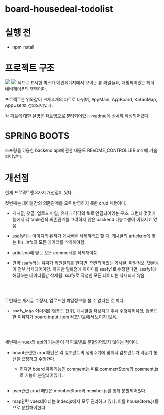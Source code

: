 # board-housedeal-todolist

# 실행 전
* npm install

# 프로젝트 구조

![](./readmeImage/%EB%A9%94%EC%9D%B8%ED%99%94%EB%A9%B4.png)
![](./readmeImage/%ED%8F%B4%EB%8D%94%EA%B5%AC%EC%A1%B0.png)
색으로 표시한 박스가 메인페이지에서 보이는 뷰 파일들과, 매핑되어있는 헤더 네비게이션의 영역이다.

프로젝트는 위와같이 크게 4개의 파트로 나뉘며, AppMain, AppBoard, KakaoMap, AppUser로 정의되어있다.

각 파트에 대한 설명은 파트명으로 분리되어있는 readme에 상세히 작성되어있다.

# SPRING BOOTS
스프링을 이용한 backend api에 관한 내용도 README_CONTROLLER.md 에 기술되어있다.


# 개선점
현재 프로젝트엔 3가지 개선점이 있다.

첫번째는 테이블간의 의존관계를 모두 반영하지 못한 crud 패턴이다.

* 게시글, 댓글, 업로드 파일, 유저가 각각의 fk로 연결되어있는 구조. 그런데 몇몇기능에서 각 table간의 의존관계를 고려하지 않은 backend 기능수행이 이뤄지고 있음.

* ssafy라는 아이디의 유저가 게시글을 삭제하려고 할 때, 게시글의 articleno에 맞는 file_info의 모든 데이터를 삭제해야함.
* articleno에 맞는 모든 comment를 삭제해야함.

* 만약 ssafy라는 유저가 회원탈퇴를 한다면, 연관되어있는 게시글, 파일정보, 댓글등이 전부 삭제되어야함. 하지만 탈퇴전에 아이디를 ssafy1로 수정한다면, ssafy1에 해당하는 데이터들만 삭제됨. ssafy로 작성한 모든 데이터는 삭제되지 않음.

<br>
<br>


두번째는 게시글 수정시, 업로드한 파일정보를 볼 수 없다는 것 이다.

* ssafy_logo 이미지를 업로드 한 뒤, 게시글을 작성하고 후에 수정하려하면, 업로드한 이미지가 board-input-item 컴포넌트에서 보이지 않음.

<br>
<br>

세번째는 vuex와 api의 기능들이 각 파트별로 분할되어있지 않다는 점이다.

* board관련한 crud패턴은 각 컴포넌트의 생명주기에 맞춰서 컴포넌트가 비동기 통신을 요청하고 수행한다.

    * 하지만 board 하위기능인 comment는 따로 commentStore와 comment.js로 기능이 분할되어있다.
    
    <br>


* user관련 crud 패턴은 memberStore와 member.js를 통해 분할되어있다.

* map관련 vuex데이터는 index.js에서 모두 관리하고 있다. 이를 houseStore.js등으로 분할해야한다.





